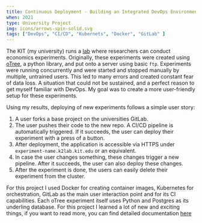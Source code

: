 ```yaml
---
title: Continuous Deployment - Building an Integrated DevOps Environment
when: 2021
type: University Project
img: icons/arrows-spin-solid.svg
tags: ["DevOps", "CI/CD", "Kubernets", "Docker", "GitLab" ]
---
```


The KIT (my university) runs a [lab](https://www.kd2lab.kit.edu/) where researchers can conduct economics experiments. Originally, these experiments were created using [oTree](https://otree.org), a python library, and put onto a server using basic `ftp`. Experiments were running concurrently and were started and stopped manually by multiple, untrained users. This led to many errors and created constant fear of data loss. A situation that could not be sustained, and a perfect reason to get myself familiar with DevOps. My goal was to create a more user-friendly setup for these experiments.

Using my results, deploying of new experiments follows a simple user story:

1. A user forks a base project on the universities GitLab.
2. The user pushes their code to the new repo. A CI/CD pipeline is automatically triggered. If it succeeds, the user can deploy their experiment with a press of a button.
3. After deployment, the application is accessible via HTTPS under `experiment-name.k2lab.kit.edu` or an equivalent.
4. In case the user changes something, these changes trigger a new pipeline. After it succeeds, the user can also deploy these changes.
5. After the experiment is done, the users can easily delete their experiment from the cluster.

For this project I used Docker for creating container images, Kubernetes for orchestration, GitLab as the main user interaction point and for its CI capabilities. Each oTree experiment itself uses Python and Postgres as its underling database. For this project I learned a lot of new and exciting things, if you want to read more, you can find detailed documentation [here](https://devops.jasperanders.xyz)